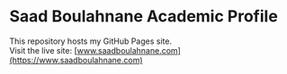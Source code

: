 # Saad Boulahnane Academic Profile
This repository hosts my GitHub Pages site.  
Visit the live site: [www.saadboulahnane.com](https://www.saadboulahnane.com)
